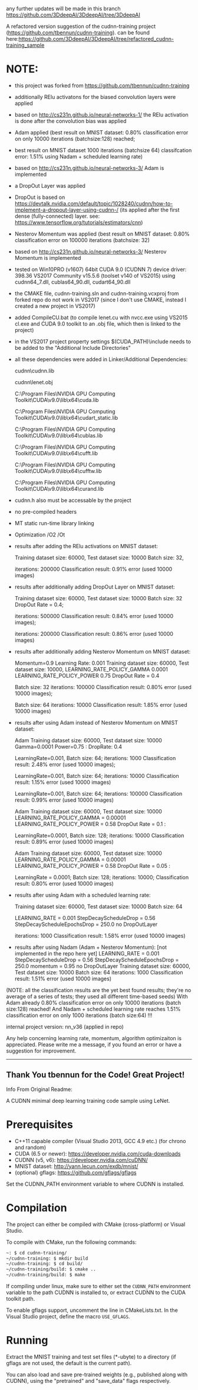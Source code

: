 any further updates will be made in this branch  https://github.com/3DdeepAI/3DdeepAI/tree/3DdeepAI

A refactored version suggestion of the cudnn-training project (https://github.com/tbennun/cudnn-training). can be found here:https://github.com/3DdeepAI/3DdeepAI/tree/refactored_cudnn-training_sample

NOTE:
=====

- this project was forked from https://github.com/tbennun/cudnn-training

- additionally RElu activatons for the biased convolution layers were applied

- based on http://cs231n.github.io/neural-networks-1/ the RElu activation is done after the convolution bias was applied

- Adam applied  (best result on MNIST dataset: 0.80% classification error on only 10000 iterations (batchsize:128) reached; 

- best result on MNIST dataset 1000 iterations (batchsize 64) classifcation error: 1.51% using Nadam + scheduled learning rate)
  
- based on http://cs231n.github.io/neural-networks-3/ Adam is implemented

- a DropOut Layer was applied
- DropOut is based on https://devtalk.nvidia.com/default/topic/1028240/cudnn/how-to-implement-a-dropout-layer-using-cudnn-/
  (its applied  after the first dense (fully-connected) layer.  see: https://www.tensorflow.org/tutorials/estimators/cnn)

- Nesterov Momentum was applied  (best result on MNIST dataset: 0.80% classification error on 100000 iterations (batchsize: 32)
- based on http://cs231n.github.io/neural-networks-3/ Nesterov Momentum is implemented

- tested on Win10PRO (v1607) 64bit CUDA 9.0 (CUDNN 7) device driver: 398.36 VS2017 Community v15.5.6 (toolset v140 of VS2015)  using cudnn64_7.dll, cublas64_90.dll, cudart64_90.dll

- the CMAKE file, cudnn-training.sln and cudnn-training.vcxproj from forked repo do not work in VS2017 (since I don't use CMAKE, instead I created a new project in VS2017)

- added CompileCU.bat (to compile lenet.cu with nvcc.exe using VS2015 cl.exe and CUDA 9.0 toolkit to an .obj file, which then is linked   to the project)

- in the VS2017 project property settings  $(CUDA_PATH)\include needs to be added to the "Additional Include Directories"

- all these dependencies were added in Linker/Additional Dependencies:

   cudnn\cudnn.lib
   
   cudnn\lenet.obj
   
   C:\Program Files\NVIDIA GPU Computing Toolkit\CUDA\v9.0\lib\x64\cuda.lib
   
   C:\Program Files\NVIDIA GPU Computing Toolkit\CUDA\v9.0\lib\x64\cudart_static.lib
   
   C:\Program Files\NVIDIA GPU Computing Toolkit\CUDA\v9.0\lib\x64\cublas.lib
   
   C:\Program Files\NVIDIA GPU Computing Toolkit\CUDA\v9.0\lib\x64\cufft.lib
   
   C:\Program Files\NVIDIA GPU Computing Toolkit\CUDA\v9.0\lib\x64\cufftw.lib
   
   C:\Program Files\NVIDIA GPU Computing Toolkit\CUDA\v9.0\lib\x64\curand.lib
   
- cudnn.h also must be accessable by the project   
- no pre-compiled headers
- MT static run-time library linking
- Optimization /O2 /Ot
- results after adding the RElu activations on MNIST dataset: 

   Training dataset size: 60000, Test dataset size: 10000 Batch size: 32, 
   
   iterations: 200000 Classification result: 0.91% error (used 10000 images)   
   
- results after additionally adding DropOut Layer on MNIST dataset:

   Training dataset size: 60000, Test dataset size: 10000 Batch size: 32 DropOut Rate = 0.4;
   
   iterations: 500000 Classification result: 0.84% error (used 10000 images);
   
   iterations: 200000 Classification result: 0.86% error (used 10000 images)
   
- results after additionally adding Nesterov Momentum on MNIST dataset:

   Momentum=0.9 Learning Rate: 0.001
   Training dataset size: 60000, Test dataset size: 10000,
   LEARNING_RATE_POLICY_GAMMA 0.0001
   LEARNING_RATE_POLICY_POWER 0.75
   DropOut Rate = 0.4
   
   Batch size: 32  iterations: 100000 Classification result: 0.80% error (used 10000 images);
  
   Batch size: 64   iterations: 10000 Classification result: 1.85% error (used 10000 images)   
      
- results after using Adam instead of  Nesterov Momentum on MNIST dataset:

  Adam  Training dataset size: 60000, Test dataset size: 10000  Gamma=0.0001 Power=0.75  : DropRate: 0.4
  
  LearningRate=0.001,  Batch size: 64; iterations: 1000 Classification result: 2.48% error (used 10000 images);
  
  LearningRate=0.001, Batch size: 64; iterations: 10000 Classification result: 1.15% error (used 10000 images)
  
  LearningRate=0.001, Batch size: 64;   iterations: 100000 Classification result: 0.99% error (used 10000 images)


  Adam Training dataset size: 60000, Test dataset size: 10000 
  LEARNING_RATE_POLICY_GAMMA = 0.00001   LEARNING_RATE_POLICY_POWER = 0.58     DropOut Rate = 0.1  : 
  
  LearningRate=0.0001,  Batch size: 128; iterations: 10000   Classification result: 0.89% error (used 10000 images)
  
  
  Adam Training dataset size: 60000, Test dataset size: 10000  
  LEARNING_RATE_POLICY_GAMMA = 0.00001  LEARNING_RATE_POLICY_POWER = 0.58   DropOut Rate = 0.05  : 

  LearningRate = 0.0001; Batch size: 128; iterations: 10000; Classification result: 0.80% error (used 10000 images)

- results after using Adam with a scheduled learning rate:

  Training dataset size: 60000, Test dataset size: 10000   Batch size: 64

  LEARNING_RATE = 0.001  StepDecayScheduleDrop = 0.56 StepDecayScheduleEpochsDrop = 250.0 no DropOutLayer
  
  iterations: 1000 Classification result: 1.58% error (used 10000 images)

- results after using Nadam (Adam + Nesterov Momentum):  [not implemented in the repo here yet]
  LEARNING_RATE = 0.001 StepDecayScheduleDrop = 0.56 StepDecayScheduleEpochsDrop = 250.0
  momentum = 0.95 no DropOutLayer
  Training dataset size: 60000, Test dataset size: 10000   Batch size: 64
  iterations: 1000 Classification result: 1.51% error (used 10000 images)


    
(NOTE: all the classification results are the yet best found results; they're no average of a series of tests; they used all different time-based seeds)
With Adam already 0.80% classification error on only 10000 iterations (batch size:128) reached! 
And Nadam + scheduled learning rate reaches 1.51% classification error on only 1000 iterations (batch size:64) !!!

internal project version: nn_v36 (applied in repo)


Any help concerning learning rate, momentum, algorithm optimizaiton is appreciated. Please write me a message, if you found an error or have a suggestion for improvement.

---------------------------------------------------------------------------------------------------------------
Thank You tbennun for the Code! Great Project!
---------------------------------------------------------------------------------------------------------------

Info From Original Readme:




A CUDNN minimal deep learning training code sample using LeNet.

Prerequisites
=============

* C++11 capable compiler (Visual Studio 2013, GCC 4.9 etc.) (for chrono and random)
* CUDA (6.5 or newer): https://developer.nvidia.com/cuda-downloads
* CUDNN (v5, v6): https://developer.nvidia.com/cuDNN/
* MNIST dataset: http://yann.lecun.com/exdb/mnist/
* (optional) gflags: https://github.com/gflags/gflags

Set the CUDNN_PATH environment variable to where CUDNN is installed.


Compilation
===========

The project can either be compiled with CMake (cross-platform) or Visual Studio.

To compile with CMake, run the following commands:
```bash
~: $ cd cudnn-training/
~/cudnn-training: $ mkdir build
~/cudnn-training: $ cd build/
~/cudnn-training/build: $ cmake ..
~/cudnn-training/build: $ make
```

If compiling under linux, make sure to either set the ```CUDNN_PATH``` environment variable to the path CUDNN is installed to, or extract CUDNN to the CUDA toolkit path.

To enable gflags support, uncomment the line in CMakeLists.txt. In the Visual Studio project, define the macro ```USE_GFLAGS```.

Running
=======

Extract the MNIST training and test set files (*-ubyte) to a directory (if gflags are not used, the default is the current path).

You can also load and save pre-trained weights (e.g., published along with CUDNN), using the "pretrained" and "save_data" flags respectively.
